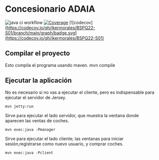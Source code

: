 **Concesionario ADAIA**
=======================

![java ci workflow](https://github.com/asierbrizu/BSPQ22-S01/actions/workflows/java-ci.yml/badge.svg)
[![Coverage](https://sonarcloud.io/api/project_badges/measure?project=asierbrizu_BSPQ22-S01&metric=coverage)](https://sonarcloud.io/summary/new_code?id=asierbrizu_BSPQ22-S01)
[![codecov](https://codecov.io/gh/ikermorales/BSPQ22-S01/branch/main/graph/badge.svg](https://codecov.io/gh/ikermorales/BSPQ22-S01)

Compilar el proyecto
--------------------

Esto compila el programa usando maven.
	mvn compile 

Ejecutar la aplicación
----------------------

No es necesario si no vas a ejecutar el cliente, pero es indispensable para ejecutar el servidor de Jersey.
	
	mvn jetty:run 

Sirve para ejecutar el lado servidor, que muestra la ventana donde aparecen las ventas de coches.

	mvn exec:java -Pmanager

Sirve para ejecutar el lado cliente; las ventanas para iniciar sesión,registrarse como nuevo usuario, y comprar coches.	

	mvn exec:java -Pclient
